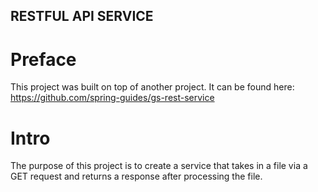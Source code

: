 ## RESTFUL API SERVICE

# Preface

This project was built on top of another project. It can be found here: https://github.com/spring-guides/gs-rest-service

# Intro

The purpose of this project is to create a service that takes in a file via a GET request and returns a response after processing the file. 